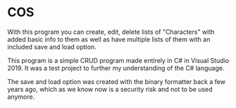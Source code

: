 # COS

With this program you can create, edit, delete lists of "Characters" with added basic info to them as well as have multiple lists of them with an included save and load option. 

This program is a simple CRUD program made entirely in C# in Visual Studio 2019. It was a test project to further my understanding of the C# language.

The save and load option was created with the binary formatter back a few years ago, which as we know now is a security risk and not to be used anymore.
